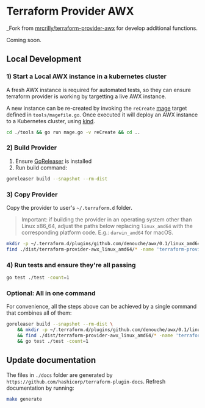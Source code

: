 # Terraform Provider AWX

_Fork from [mrcrilly/terraform-provider-awx](https://github.com/mrcrilly/terraform-provider-awx) for develop additional functions.

Coming soon.

## Local Development

### 1) Start a Local AWX instance in a kubernetes cluster
A fresh AWX instance is required for automated tests, so they can ensure terraform provider is working by targetting a live AWX instance.

A new instance can be re-created by invoking the `reCreate` [mage](https://magefile.org/) target defined in `tools/magefile.go`.
Once executed it will deploy an AWX instance to a Kubernetes cluster, using [kind](https://kind.sigs.k8s.io/).

```sh
cd ./tools && go run mage.go -v reCreate && cd ..
```

### 2) Build Provider
1. Ensure [GoReleaser](https://goreleaser.com/install/) is installed
2. Run build command:
```sh
goreleaser build --snapshot --rm-dist
```

### 3) Copy Provider
Copy the provider to user's `~/.terraform.d` folder.
> Important: if building the provider in an operating system other than Linux x86_64, adjust the paths below replacing `linux_amd64` with the corresponding platform code. E.g.: `darwin_amd64` for macOS.

```sh
mkdir -p ~/.terraform.d/plugins/github.com/denouche/awx/0.1/linux_amd64/terraform-provider-awx
find ./dist/terraform-provider-awx_linux_amd64/* -name 'terraform-provider-awx*' -print0 | xargs -0 -I {} mv {} ~/.terraform.d/plugins/github.com/denouche/awx/0.1/linux_amd64/terraform-provider-awx
```

### 4) Run tests and ensure they're all passing
```sh
go test ./test -count=1
```

### Optional: All in one command
For convenience, all the steps above can be achieved by a single command that combines all of them:
```sh
goreleaser build --snapshot --rm-dist \
    && mkdir -p ~/.terraform.d/plugins/github.com/denouche/awx/0.1/linux_amd64/ \
    && find ./dist/terraform-provider-awx_linux_amd64/* -name 'terraform-provider-awx*' -print0 | xargs -0 -I {} mv {} ~/.terraform.d/plugins/github.com/denouche/awx/0.1/linux_amd64/terraform-provider-awx \
    && go test ./test -count=1
```

## Update documentation

The files in `./docs` folder are generated by `https://github.com/hashicorp/terraform-plugin-docs`. Refresh documentation by running:
```sh
make generate
```
